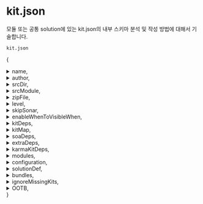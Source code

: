 # kit.json

모듈 또는 공통 solution에 있는 kit.json의 내부 스키마 분석 및 작성 방법에 대해서 기술합니다.

`kit.json`

{
<details><summary>name,</summary>

> 타입 : `String`<br />설명 : 킷,모듈의 명칭
</details>
<details><summary>author,</summary>

> 타입 : `String`<br />설명 : 소유자
</details><details><summary>srcDir,</summary>

> 타입 : `String`<br />설명 : 소스 디렉터리 Default값은 `src_kit`
</details><details><summary>srcModule,</summary>

> 타입 : `String`<br />설명 : Source .War파일 Default값은 `fx-appbase`
</details><details><summary>zipFile,</summary>

> 타입 : `String`<br />설명 : Staging 폴더 zip파일 경로
</details><details><summary>level,</summary>

> 타입 : `Integer`<br />설명 : kit 계층 레벨 0에 가까울수록 Base (OOTB등)
</details><details><summary>skipSonar,</summary>

> 타입 : `Boolean`<br />설명 : kit의 Sonar generation 무시 플레그 Default값은 `true`
</details><details><summary>enableWhenToVisibleWhen,</summary>

> 타입 : `Boolean`<br />설명 : 스키마 설명이 없음
</details><details><summary>kitDeps,</summary>

> 타입 : `String[]`<br />설명 : kit 종속성 목록 <br />
```json
"kitDeps": [
    "change",
    "capa",
    "tc-aw-solution"
]
```
</details><details><summary>kitMap,</summary>

> 타입 : `Object`<br />설명 : 지원되지않음 (Deprecated)
</details><details><summary>soaDeps,</summary>

> 타입 : `String[]`<br />키 사용시 최소 배열 개수 : `1`<br />설명 : 해당 kit에서 사용할 Soa Dependency 목록 <br /> 만약 Soa API목록에서 찾아서 Soa를 Post했을때 404에러가 날 경우 여기에 추가 후 사용<br />
```json
"soaDeps": [
  "Teamcenter.Soa.Administration.PreferenceManagement",
  "Teamcenter.Soa.BusinessModeler",
  "Teamcenter.Soa.AuthorizedDataAccess",
  "Teamcenter.Soa.Administration",
  "Awp0.Soa.AWS2",
  "Aut0.Soa.Security"
]
```
</details><details><summary>extraDeps,</summary>

> 타입 : `String[]`<br />키 사용시 최소 배열 개수 : `1`<br />설명 : webpack 빌드시에 강제로 Include할 kit Dependency 목록입니다.
</details><details><summary>karmaKitDeps,</summary>

> 타입 : `String[]`<br />키 사용시 최소 배열 개수 : `1`<br />설명 : kit 구동 테스트시에 필요한 kit 목록
</details><details><summary>modules,</summary>

> 타입 : `String`<br />키 사용시 최소 배열 개수 : `0`<br />설명 : kit 빌드시 포함할 module 목록
</details><details><summary>configuration,</summary>

> 타입 : `Object <ConfigurationDef>`<br />설명 : module 확장시 별도 설정 사항

```json
"configuration": {
    "actionTemplateDefs": {
        "output": "json",
        "definition": "module"
    },
    "adapters": {
        "output": "javascript",
        "format": "array",
        "definition": "module"
    },
    "aliasRegistry": {
        "output": "json",
        "definition": "module"
    }
}
```
    
- <details><summary>ConfigurationDef 설명,</summary>
    
  > 타입 : `Object`<br />설명 : configuration에서 사용될 Object형식<br />
    
    ```json
    "key" : {
        "output" : "json | javascript",
        "format" : "array | object",
        "definition" : "module | kit",
        "multiple" : Boolean,
        "uniqueDepth" : Integer
    }
    ```

</details></details><details><summary>solutionDef,</summary>

> 타입 : `Object`<br />설명 : 솔루션 정의<br />
```json
"solutionDef": {
        "solutionId": "test-solution",
        "solutionName": "test-solution",
        "solutionVersion": "",
        "browserTitle": "",
        "brandName": "",
        "companyName": "Siemens PLM Software",
        "copyrightText": "Copyright © 2019 Siemens Product Lifecycle Management Software Inc.",
        "workspaces": [],
        "authenticator": "",
        "defaultWorkspace": ""
}
```
    
> 키,값 설명
    
`solutionID : String`<br />
    > 솔루션 고유 명칭
    
`brandName : String`<br />
    > 솔루션 소유 회사 명
    
`solutionName : String`<br />
    > 솔루션 이름
    
`solutionVersion : String`<br />
    > 솔루션 버전
    
`copyrightText : String`<br />
    > 저작권 표기
    
`companyName : String`<br />
    > 상호
    
`solutionWar : String`<br />
    > war 파일 명
    
`workspaces : String`<br />
    > 솔루션 내 정의된 Workspace 이름
    
`defaultWorkspace : String`<br />
    > 솔루션 기본 Workspace [war 내부에 Workspace가 정의되어 있어야함]
    
`clipboard : String`<br />
    > 솔루션 클립보드 서비스 파일
    
`authenticator : String`<br />
    > 솔루션 유저 인증 서비스
    
`analytics : String`<br />
    > Backend 분석 서비스 (로깅)
    
`defaultTheme : "ui-lightTheme | ui-darkTheme"`<br />
    > 솔루션 기본 테마
    
`commandVisibility : String`<br />
    > 커맨드 Visibility 처리 서비스 이름
    
`bundler : String`<br />
    > 번들러 설정<br />
    
    
    "bundler": {
      "entryFiles": [
        "tc.html"
      ]
    }
    
`required : String[]`<br />
    > Dependency 목록
    
    "required": [
        "solutionId",
        "brandName",
        "solutionName",
        "solutionVersion",
        "browserTitle",
        "companyName",
        "copyrightText"
    ]
    
</details><details><summary>bundles,</summary>

> 타입 : `Object`<br />설명 : 번들화 시에 일부만 로드하고싶은경우 (required 포함) 리스트 <br />
    
- <details><summary>Object 키 목록</summary>
    
    ``` json
    "번들명" : { 
        "include" : "String[]",
        "deps" : "String[]",
        "exclude" : "String[]",
        "optimize" : "String[]",
        "allowSourceOverwrites" : "Boolean",
        "preserveLicenseComments" : "Boolean",
        "generateSourceMaps" : "Boolean"
    }
    ```
    
```json
"bundles" : {
    "js/hostintegration.bundle.js": {
      "deps": [
        "js/bootstrap"
      ],
      "include": [
        "js/adobeHostingService",
        "js/hosting/inf/services/hostClientInfo_2019_05",
        "js/hosting/inf/services/hostSelection_2019_05",
        "js/hosting/inf/services/hostTheme_2019_05",
        "js/hosting/sol/services/hostQuery_2019_05",
        "js/hostMentorQueryService",
        "js/hostVisQueryService",
        "js/hostShapeSearchQueryService",
        "js/hostedNxUtils"
      ]
    },
    "": {
      "optimize": "uglify2",
      "allowSourceOverwrites": false,
      "preserveLicenseComments": false,
      "generateSourceMaps": true
    },
    "lib/noty/jquery.noty.js": {
      "name": "lib/noty/jquery.noty"
    }
}
```
    
</details>
</details><details><summary>ignoreMissingKits,</summary>

> 타입 : `Boolean`<br />설명 : 빌드시 누락 Kit 무시 설정
</details><details><summary>OOTB,</summary>

> 타입 : `Boolean`<br />설명 : OOTB 플래그
</details>
}

